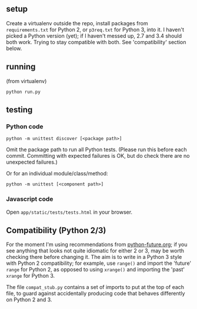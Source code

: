 ## setup

Create a virtualenv outside the repo, install packages from `requirements.txt`
for Python 2, or `p3req.txt` for Python 3, into it.  I haven't picked a Python
version (yet); if I haven't messed up, 2.7 and 3.4 should both work.  Trying to
stay compatible with both.  See 'compatibility' section below.

## running

(from virtualenv)

    python run.py

## testing

### Python code

    python -m unittest discover [<package path>]

Omit the package path to run all Python tests.  (Please run this before each
commit.  Committing with expected failures is OK, but do check there are no
unexpected failures.)

Or for an individual module/class/method:

    python -m unittest [<component path>]

### Javascript code

Open `app/static/tests/tests.html` in your browser.

## Compatibility (Python 2/3)

For the moment I'm using recommendations from
[python-future.org](http://python-future.org); if you see anything that looks
not quite idiomatic for either 2 or 3, may be worth checking there before
changing it.  The aim is to write in a Python 3 style with Python 2
compatibility; for example, use `range()` and import the 'future' `range` for
Python 2, as opposed to using `xrange()` and importing the 'past' `xrange` for
Python 3.

The file `compat_stub.py` contains a set of imports to put at the
top of each file, to guard against accidentally producing code that behaves
differently on Python 2 and 3.
